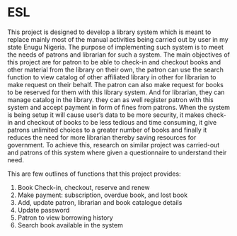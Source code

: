 # ESL

This project is designed to develop a library system which is meant to replace mainly most of the 
manual activities being carried out by user in my state Enugu Nigeria. The purpose of 
implementing such system is to meet the needs of patrons and librarian for such a system. The 
main objectives of this project are for patron to be able to check-in and checkout books and other 
material from the library on their own, the patron can use the search function to view catalog of 
other affiliated library in other for librarian to make request on their behalf. The patron can also 
make request for books to be reserved for them with this library system. And for librarian, they 
can manage catalog in the library. they can as well register patron with this system and accept 
payment in form of fines from patrons. When the system is being setup it will cause user’s data 
to be more security, it makes check-in and checkout of books to be less tedious and time 
consuming, it give patrons unlimited choices to a greater number of books and finally it reduces 
the need for more librarian thereby saving resources for government. To achieve this, research on 
similar project was carried-out and patrons of this system where given a questionnaire to 
understand their need. 



This are few outlines of functions that this project provides:
1. Book Check-in, checkout, reserve and renew 
2. Make payment: subscription, overdue book, and lost book
3. Add, update patron, librarian and book catalogue details
4. Update password
5. Patron to view borrowing history
6. Search book available in the system
